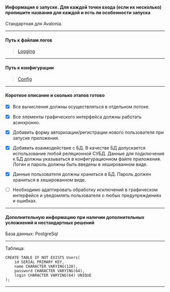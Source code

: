 ﻿#### Информация о запуске. Для каждой точки входа (если их несколько) пропишите названия для каждой и есть ли особенности запуска
Стандартная для Avalonia.
***
#### Путь к файлам логов
 > [Logging](./Models/Logging/LoggerInit.cs)
 ***
#### Путь к конфигурации
 > [Config](App.config)
 ***
#### Короткое описание и сколько этапов готово
- [x] Все вычисления должны осуществляться в отдельном потоке.
- [x] Все элементы графического интерфейса должны работать асинхронно.
- [x] Добавить форму авторизации/регистрации нового пользователя при запуске приложения.
- [x] Добавить взаимодействие с БД. В качестве БД допускается использование любой реляционной СУБД. Данные для подключения к БД должны указываться в конфигурационном файле приложения. Логин и пароль должны быть введены в хешированном виде.
- [x] Данные пользователя должны храниться в БД. Пароль должен храниться в хешированном виде.
- [ ] Необходимо адаптировать обработку исключений в графическом интерфейсе и уведомлять пользователя о любых предупреждениях и ошибках.


***
#### Дополнительную информацию при наличии дополнительных усложнений и нестандартных решений
База данных: PostgreSql
***
Таблица:

```
CREATE TABLE IF NOT EXISTS Users(
	id SERIAL PRIMARY KEY,
	name CHARACTER VARYING(128),
	password CHARACTER VARYING(64),
	login CHARACTER VARYING(64) UNIQUE
);
```

***
